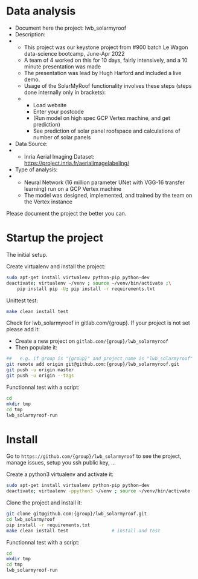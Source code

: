 # Data analysis
- Document here the project: lwb_solarmyroof
- Description:
- - This project was our keystone project from #900 batch Le Wagon data-science bootcamp, June-Apr 2022
  - A team of 4 worked on this for 10 days, fairly intensively, and a 10 minute presentation was made
  - The presentation was lead by Hugh Harford and included a live demo.
  - Usage of the SolarMyRoof functionality involves these steps (steps done internally only in brackets):
  - - Load website
    - Enter your postcode
    - (Run model on high spec GCP Vertex machine, and get prediction)
    - See prediction of solar panel roofspace and calculations of number of solar panels
- Data Source:
- - Inria Aerial Imaging Dataset: https://project.inria.fr/aerialimagelabeling/
- Type of analysis:
- - Neural Network (16 million parameter UNet with VGG-16 transfer learning) run on a GCP Vertex machine
  - The model was designed, implemented, and trained by the team on the Vertex instance

Please document the project the better you can.

# Startup the project

The initial setup.

Create virtualenv and install the project:
```bash
sudo apt-get install virtualenv python-pip python-dev
deactivate; virtualenv ~/venv ; source ~/venv/bin/activate ;\
    pip install pip -U; pip install -r requirements.txt
```

Unittest test:
```bash
make clean install test
```

Check for lwb_solarmyroof in gitlab.com/{group}.
If your project is not set please add it:

- Create a new project on `gitlab.com/{group}/lwb_solarmyroof`
- Then populate it:

```bash
##   e.g. if group is "{group}" and project_name is "lwb_solarmyroof"
git remote add origin git@github.com:{group}/lwb_solarmyroof.git
git push -u origin master
git push -u origin --tags
```

Functionnal test with a script:

```bash
cd
mkdir tmp
cd tmp
lwb_solarmyroof-run
```

# Install

Go to `https://github.com/{group}/lwb_solarmyroof` to see the project, manage issues,
setup you ssh public key, ...

Create a python3 virtualenv and activate it:

```bash
sudo apt-get install virtualenv python-pip python-dev
deactivate; virtualenv -ppython3 ~/venv ; source ~/venv/bin/activate
```

Clone the project and install it:

```bash
git clone git@github.com:{group}/lwb_solarmyroof.git
cd lwb_solarmyroof
pip install -r requirements.txt
make clean install test                # install and test
```
Functionnal test with a script:

```bash
cd
mkdir tmp
cd tmp
lwb_solarmyroof-run
```
